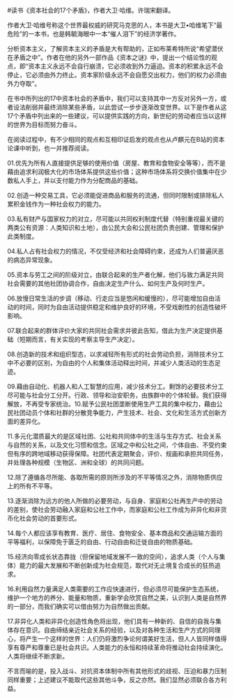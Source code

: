 #读书《资本社会的17个矛盾》，作者大卫·哈维。许瑞宋翻译。

作者大卫·哈维号称这个世界最权威的研究马克思的人，本书是大卫•哈维笔下“最危险”的一本书，也是韩毓海眼中一本“催人泪下”的经济学著作。

分析资本主义，了解资本主义的矛盾是大有帮助的，正如布莱希特所说“希望潜伏在矛盾之中”。作者在他的另外一部作品《资本之谜》中，提出一个结论性的观点，即“资本主义永远不会自行崩溃，它必须收到外力逼迫。资本的积累永远不会停止，它必须由外力终止。资本家阶级永远不会自愿交出权力，他们的权力必须由外力夺取”。

在书中所列出的17中资本社会的矛盾中，我们可以支持其中一方反对另外一方，或者设法削弱并最终消除某些矛盾，以此尝试一步步逐渐改变世界。以下是作者从这17个矛盾中列出来的一些建议，可以提供实践的方向，新世纪的劳动者应当以这样的世界为目标而努力奋斗。

在阅读过程中，有不少相同的观点和互相印证启发的观点也从卢麒元在B站的资本论课中听到，也一并推荐阅读。

01.优先为所有人直接提供足够的使用价值（房屋、教育和食物安全等等），而不是藉由追求利润极大化的市场体系提供这些价值；这种市场体系将交换价值集中在少数私人手上，并以支付能力作为分配商品的基础。

02.创造一种交易工具，它必须能促进商品和服务的流通，但同时限制或排除私人累积金钱作为一种社会权力的能力。

03.私有财产与国家权力的对立，尽可能以共同权利制度代替（特别重视最关键的两类公有资源：人类知识和土地），由公民大会和公民社团负责创建、管理和保护此类制度。

04.私人占有社会权力的情况，不仅受经济和社会障碍约束，还成为人们普遍厌恶的病态异常现象。

05.资本与劳工之间的阶级对立，由联合起来的生产者化解，他们与致力满足共同社会需要的其他社团协调合作，自由决定生产什么、如何生产及何时生产。

06.放慢日常生活的步调（移动、行走应当是悠闲和缓慢的），尽可能增加自由活动的时间，同时为自由活动提供稳定和维护良好的环境，不受戏剧性的创造性破坏影响。

07.联合起来的群体评价大家的共同社会需求并彼此告知，借此为生产决定提供基础（短期而言，有关实现的考察主导生产决定）。

08.创造新的技术和组织型态，以求减轻所有形式的社会劳动负担，消除技术分工中不必要的区别，为自由的个人和集体活动释出时间，并减少人类活动的生态足迹。

09.藉由自动化、机器人和人工智慧的应用，减少技术分工。剩馀的必要技术分工尽可能与社会分工分开。行政、领导和治安职务，由族群中的个体轮替。我们获得解放，不再受专家统治。10.赋予公民社团垄断使用生产工具的集中权力，藉由公民社团动员个体和社群的分散竞争能力，产生技术、社会、文化和生活方式创新方面的差异化。

11.多元化潜质最大的是区域社团、公社和共同体中的生活与生存方式、社会关系与自然的关系，以及文化习惯和信念。区域之中和公社之间，个体自由、不受约束但有序的跨地域移动获得保障。社团代表定期聚会，评价、规画和承担共同任务，并处理各种规模（生物区、洲和全球）的共同问题。

12.除了遵循各尽所能、各取所需的原则所涉及的不平等情况之外，消除物质供应上的所有不平等。

13.逐渐消除为远方的他人所做的必要劳动，与自身、家庭和公社再生产中的劳动的差别，使社会劳动融入家庭和公社工作中，而家庭和公社工作成为非异化和非货币化社会劳动的首要形式。

14.每个人都应该享有教育、医疗、居住、食物安全、基本商品和交通运输方面的平等福利，以保障免于匮乏的自由、行动自由和迁徙自由的物质基础。

15.经济向零成长状态靠拢（但保留地域发展不一致的空间），追求人类（个人与集体）能力的最大发展和不断创新成为社会规范，取代对无止境复合成长的狂热追求。

16.利用自然力量满足人类需要的工作应快速进行，但必须尽可能保护生态系统，维护一个地方的养分、能量和物质，重新学会欣赏自然之美，认识到人类是自然界的一部分，而我们确实可以借由努力为自然做出贡献。

17.非异化人类和非异化创造性角色将出现，他们具有一种新的、自信的自我与集体存在意识。自由缔结亲近社会关系的经验，以及对各种生活和生产方式的同理心，将产生一个这样的世界：人们仍将激烈争论何谓美好生活，但人人皆同样值得享有尊严和尊重已是社会共识。人类能力的永恒和持续革命将推动社会持续演化。人类将继续不断求新。

不言而喻的是，投入战斗、对抗资本体制中所有其他形式的歧视、压迫和暴力压制同样重要；上述建议不能取代这些其他斗争，反之亦然。我们显然必须联合各方利益。